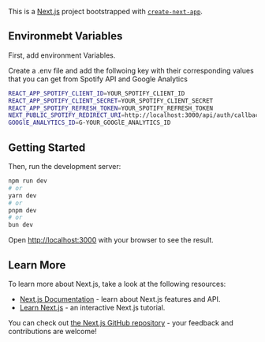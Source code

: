 This is a [Next.js](https://nextjs.org) project bootstrapped with [`create-next-app`](https://nextjs.org/docs/app/api-reference/cli/create-next-app).

## Environmebt Variables

First, add environment Variables.

Create a .env file and add the follwoing key with their corresponding values that you can get from Spotify API and Google Analytics

```bash
REACT_APP_SPOTIFY_CLIENT_ID=YOUR_SPOTIFY_CLIENT_ID
REACT_APP_SPOTIFY_CLIENT_SECRET=YOUR_SPOTIFY_CLIENT_SECRET
REACT_APP_SPOTIFY_REFRESH_TOKEN=YOUR_SPOTIFY_REFRESH_TOKEN
NEXT_PUBLIC_SPOTIFY_REDIRECT_URI=http://localhost:3000/api/auth/callback/spotify
GOOGlE_ANALYTICS_ID=G-YOUR_GOOGlE_ANALYTICS_ID
```

## Getting Started

Then, run the development server:

```bash
npm run dev
# or
yarn dev
# or
pnpm dev
# or
bun dev
```

Open [http://localhost:3000](http://localhost:3000) with your browser to see the result.


## Learn More

To learn more about Next.js, take a look at the following resources:

- [Next.js Documentation](https://nextjs.org/docs) - learn about Next.js features and API.
- [Learn Next.js](https://nextjs.org/learn) - an interactive Next.js tutorial.

You can check out [the Next.js GitHub repository](https://github.com/vercel/next.js) - your feedback and contributions are welcome!


